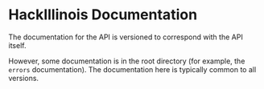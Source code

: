# HackIllinois Documentation

The documentation for the API is versioned to correspond with the API itself.

However, some documentation is in the root directory (for example, the `errors` documentation). The documentation here is typically common to all versions. 
